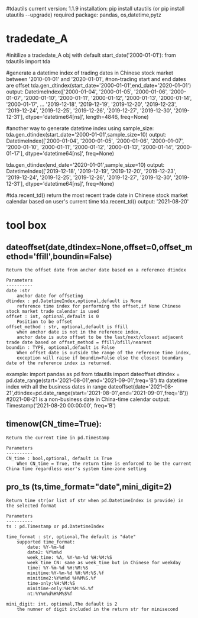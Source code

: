 #tdautils
current version: 1.1.9
installation:
pip install utautils (or pip install utautils --upgrade)
required package: pandas, os,datetime,pytz

tradedate_A
==============================================================================================
#initilize a tradedate_A obj with default start_date('2000-01-01'):
from tdautils import tda

#generate a datetime index of trading dates in Chinese stock market between '2010-01-01' and '2020-01-01', 
#non-trading start and end dates are offset
tda.gen_dtindex(start_date='2000-01-01',end_date='2020-01-01')
output:
DatetimeIndex(['2000-01-04', '2000-01-05', '2000-01-06', '2000-01-07',
               '2000-01-10', '2000-01-11', '2000-01-12', '2000-01-13',
               '2000-01-14', '2000-01-17',
               ...
               '2019-12-18', '2019-12-19', '2019-12-20', '2019-12-23',
               '2019-12-24', '2019-12-25', '2019-12-26', '2019-12-27',
               '2019-12-30', '2019-12-31'],
              dtype='datetime64[ns]', length=4846, freq=None)

#another way to generate datetime index using sample_size:
tda.gen_dtindex(start_date='2000-01-01',sample_size=10)
output:
DatetimeIndex(['2000-01-04', '2000-01-05', '2000-01-06', '2000-01-07',
               '2000-01-10', '2000-01-11', '2000-01-12', '2000-01-13',
               '2000-01-14', '2000-01-17'],
              dtype='datetime64[ns]', freq=None)

tda.gen_dtindex(end_date='2020-01-01',sample_size=10)
output:
DatetimeIndex(['2019-12-18', '2019-12-19', '2019-12-20', '2019-12-23',
               '2019-12-24', '2019-12-25', '2019-12-26', '2019-12-27',
               '2019-12-30', '2019-12-31'],
              dtype='datetime64[ns]', freq=None)

#tda.recent_td() return the most recent trade date in Chinese stock market calendar based on user's current time
tda.recent_td()
output:
'2021-08-20'

tool box
==============================================================================================
dateoffset(date,dtindex=None,offset=0,offset_method='ffill',boundin=False)
----------------------------
    Return the offset date from anchor date based on a reference dtindex
    
    Parameters
    ----------
    date :str
        anchor date for offseting
    dtindex : pd.DatetimeIndex,optional,default is None
        reference time index for performing the offset,if None Chinese stock market trade calendar is used 
    offset : int, optional,default is 0
        Position to be offset
    offset_method : str, optional,default is ffill
        when anchor date is not in the reference index,
        anchor date is auto offset to be the last/next/closest adjacent trade date based on offset_method = ffill/bfill/nearest
    boundin : TYPE, optional,default is False
        When offset date is outside the range of the reference time index, 
        exception will raise if boundin=False else the closest boundary date of the reference index is returned.  

example:
import pandas as pd
from tdautils import dateoffset
dtindex = pd.date_range(start='2021-08-01',end='2021-09-01',freq='B') #a datetime index with all the business dates in range
dateoffset(date='2021-08-21',dtindex=pd.date_range(start='2021-08-01',end='2021-09-01',freq='B')) #2021-08-21 is a non-business date in China-time calendar
output: Timestamp('2021-08-20 00:00:00', freq='B')


timenow(CN_time=True):
----------------------------
    Return the current time in pd.Timestamp
    
    Parameters
    ----------
    CN_time : bool,optional, default is True
        When CN_time = True, the return time is enforced to be the current China time regardless user's system time-zone setting

pro_ts (ts,time_format="date",mini_digit=2)
----------------------------
    Return time str(or list of str when pd.DatetimeIndex is provide) in the selected format

    Parameters
    ----------
    ts : pd.Timestamp or pd.DatetimeIndex
    
    time_format : str, optional,The default is "date"
        supported time_format:
            date: %Y-%m-%d
            date2: %Y%m%d
            week_time: %A, %Y-%m-%d %H:%M:%S
            week_time_CN: same as week_time but in Chinese for weekday
            time: %Y-%m-%d %H:%M:%S
            minitime:%Y-%m-%d %H:%M:%S.%f
            minitime2:%Y%m%d %H%M%S.%f
            time-only:%H:%M:%S
            minitime-only:%H:%M:%S.%f
            nt:%Y%m%d%H%M%S%f

    mini_digit: int, optional,The default is 2
        the numner of digit included in the return str for minisecond 
